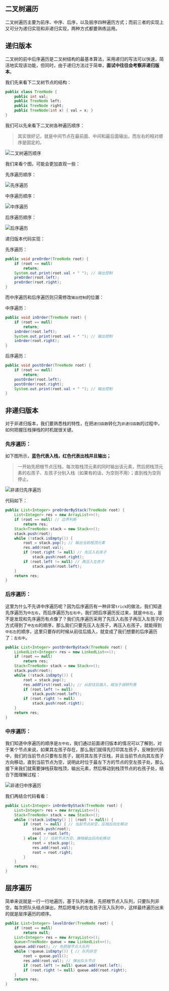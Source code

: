 ## 二叉树遍历

二叉树遍历主要为前序、中序、后序，以及层序四种遍历方式；而前三者的实现上又可分为递归实现和非递归实现，两种方式都要熟练运用。

## 递归版本

二叉树的前中后序遍历是二叉树结构的最基本算法，采用递归的写法可以快速，简洁地实现该功能，但同时，由于递归方法过于简单，**面试中往往会考察非递归版本**。

我们先来看下二叉树节点的结构：

```java
public class TreeNode {
    public int val;
    public TreeNode left;
    public TreeNode right;
    public TreeNode(int x) { val = x; }
}
```

我们可以先来看下二叉树各种遍历顺序：

>  其实很好记，就是中间节点在最前面、中间和最后面输出，而左右的相对顺序是固定的。

![二叉树遍历顺序](https://tva1.sinaimg.cn/large/007S8ZIlgy1gjek9ywi4pj318i06e3z0.jpg)

我们来看个图，可能会更加直观一些：

先序遍历顺序：

![先序遍历](https://tva1.sinaimg.cn/large/007S8ZIlgy1gjek9zisi9j30zg0puafy.jpg)

中序遍历顺序：

![中序遍历](https://tva1.sinaimg.cn/large/007S8ZIlgy1gjeka21tooj30zu0pqdlm.jpg)

后序遍历顺序：

![后序遍历](https://tva1.sinaimg.cn/large/007S8ZIlgy1gjeka04rerj30za0ougr9.jpg)

递归版本代码实现：

先序遍历：

```java
public void preOrder(TreeNode root) {
    if (root == null)
        return;
    System.out.print(root.val + " "); // 输出控制
    preOrder(root.left);
    preOrder(root.right);
}
```

而中序遍历和后序遍历则只需修改`输出控制`的位置：

中序遍历：

```java
public void inOrder(TreeNode root) {
    if (root == null)
        return;
    inOrder(root.left);
    System.out.print(root.val + " "); // 输出控制
    inOrder(root.right);
}
```

后序遍历：

```java
public void postOrder(TreeNode root) {
    if (root == null)
        return;
    postOrder(root.left);
    postOrder(root.right);
    System.out.print(root.val + " "); // 输出控制
}
```

## 非递归版本

对于非递归版本，我们要熟悉栈的特性，在把`递归函数`转化为`非递归函数`的过程中，如何把握压栈弹栈的时机就很关键。

### 先序遍历：

如下图所示，**蓝色代表入栈，红色代表出栈并且输出；**

>  一开始先把根节点压栈，每次取栈顶元素的同时输出该元素，然后把栈顶元素的右孩子、左孩子分别入栈（如果有的话，为空则不用）；直到栈为空则停止。

![非递归先序遍历](https://tva1.sinaimg.cn/large/007S8ZIlgy1gjeka0yyh6j318u0q6dlm.jpg)

代码如下：

```java
public List<Integer> preOrderByStack(TreeNode root) {
    List<Integer> res = new ArrayList<>();
    if (root == null) // 边界判断
        return res;
    Stack<TreeNode> stack = new Stack<>();
    stack.push(root);
    while (!stack.isEmpty()) {
        root = stack.pop(); // 输出当前栈顶元素
        res.add(root.val);
        if (root.right != null) // 先压入右孩子
            stack.push(root.right);
        if (root.left != null) // 再压入左孩子
            stack.push(root.left);
    }
    return res;
}
```

### 后序遍历：

这里为什么不先讲中序遍历呢？因为后序遍历有一种非常`trick`的做法，我们知道先序遍历为`中左右`，而后序遍历为`左右中`，我们把后序遍历反过来，就是`中右左`，是不是发现和先序遍历有点像了？我们先序遍历采用了先压入右孩子再压入左孩子的方式得到了`中左右`的顺序，那么我们只要先压入左孩子，再压入右孩子，就能得到`中右左`的顺序，这里只要存的时候从前往后插入，就变成了我们想要的后序遍历了：`左右中`。

```java
public List<Integer> postOrderByStack(TreeNode root) {
    LinkedList<Integer> res = new LinkedList<>();
    if (root == null)
        return res;
    Stack<TreeNode> stack = new Stack<>();
    stack.push(root);
    while (!stack.isEmpty()) {
        root = stack.pop();
        res.addFirst(root.val); // 从前往后插入，相当于调转列表
        if (root.left != null)
            stack.push(root.left);
        if (root.right != null)
            stack.push(root.right);
    }
    return res;
}
```

### 中序遍历：

我们知道中序遍历的顺序是`左中右`，我们通过前面递归版本的情况可以了解到，对于某个节点来说，如果其左孩子存在，那么我们就得先打印其左孩子，反映到代码中，我们的当前节点只要有左孩子，就将其左孩子压栈，并且当前节点向其左孩子方向移动，直到当前节点为空，说明此时位于最左下方的节点的空左孩子处，那么接下来我们就需要弹栈获取栈顶，输出元素，然后移动到栈顶节点的右孩子处，结合下图理解过程：

![非递归中序遍历](https://tva1.sinaimg.cn/large/007S8ZIlgy1gjek9yd4cpj319s0sywlv.jpg)

我们再结合代码看看：

```java
public List<Integer> inOrderByStack(TreeNode root) {
    List<Integer> res = new ArrayList<>();
    Stack<TreeNode> stack = new Stack<>();
    while (!stack.isEmpty() || (root != null)) {
        if (root != null) { // 当前节点非空，压栈后向左移动
            stack.push(root);
            root = root.left;
        } else { // 当前节点为空，弹栈输出后向右移动
            root = stack.pop();
            res.add(root.val);
            root = root.right;
        }
    }
    return res;
}
```



## 层序遍历

简单来说就是一行一行地遍历，基于队列来做，先把根节点入队列，只要队列非空，每次把队头结点弹出，然后把堆头的左右孩子压入队列中，这样最终遍历出来的就是层序遍历的顺序。

```java
public List<Integer> levelOrder(TreeNode root) {
    if (root == null)
        return null;
    List<Integer> res = new ArrayList<>();
    Queue<TreeNode> queue = new LinkedList<>();
    queue.add(root); // 先把根节点入队列
    while (!queue.isEmpty()) { // 队列非空
        root = queue.poll();
        res.add(root.val); // 弹出队头节点
        if (root.left != null) queue.add(root.left);
        if (root.right != null) queue.add(root.right);
    }
    return res;
}
```





